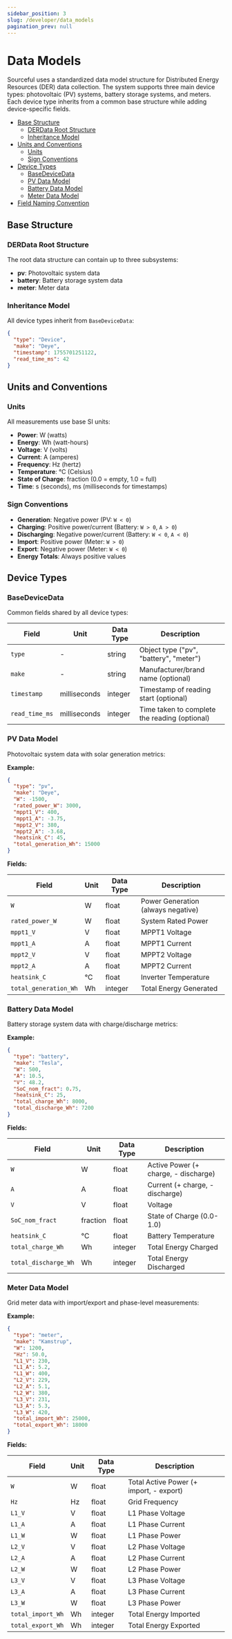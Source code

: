 ```yaml
---
sidebar_position: 3
slug: /developer/data_models
pagination_prev: null
---
```


# Data Models

Sourceful uses a standardized data model structure for Distributed Energy Resources (DER) data collection. The system supports three main device types: photovoltaic (PV) systems, battery storage systems, and meters. Each device type inherits from a common base structure while adding device-specific fields.

* [Base Structure](#base-structure)
    * [DERData Root Structure](#derdata-root-structure)
    * [Inheritance Model](#inheritance-model)
* [Units and Conventions](#units-and-conventions)
    * [Units](#units)
    * [Sign Conventions](#sign-conventions)
* [Device Types](#device-types)
    * [BaseDeviceData](#basedevicedata)
    * [PV Data Model](#pv-data-model)
    * [Battery Data Model](#battery-data-model)
    * [Meter Data Model](#meter-data-model)
* [Field Naming Convention](#field-naming-convention)

## Base Structure

### DERData Root Structure

The root data structure can contain up to three subsystems:

- **pv**: Photovoltaic system data
- **battery**: Battery storage system data  
- **meter**: Meter data

### Inheritance Model

All device types inherit from `BaseDeviceData`:

```json
{
  "type": "Device",
  "make": "Deye", 
  "timestamp": 1755701251122,
  "read_time_ms": 42
}
```

## Units and Conventions

### Units

All measurements use base SI units:

- **Power**: W (watts)
- **Energy**: Wh (watt-hours)
- **Voltage**: V (volts)
- **Current**: A (amperes)
- **Frequency**: Hz (hertz)
- **Temperature**: °C (Celsius)
- **State of Charge**: fraction (0.0 = empty, 1.0 = full)
- **Time**: s (seconds), ms (milliseconds for timestamps)

### Sign Conventions

- **Generation**: Negative power (PV: `W < 0`)
- **Charging**: Positive power/current (Battery: `W > 0`, `A > 0`)
- **Discharging**: Negative power/current (Battery: `W < 0`, `A < 0`)
- **Import**: Positive power (Meter: `W > 0`)
- **Export**: Negative power (Meter: `W < 0`)
- **Energy Totals**: Always positive values

## Device Types

### BaseDeviceData

Common fields shared by all device types:

| Field          | Unit         | Data Type | Description                                   |
| -------------- | ------------ | --------- | --------------------------------------------- |
| `type`         | -            | string    | Object type ("pv", "battery", "meter")        |
| `make`         | -            | string    | Manufacturer/brand name (optional)            |
| `timestamp`    | milliseconds | integer   | Timestamp of reading start (optional)         |
| `read_time_ms` | milliseconds | integer   | Time taken to complete the reading (optional) |

### PV Data Model

Photovoltaic system data with solar generation metrics:

**Example:**

```json
{
  "type": "pv",
  "make": "Deye",
  "W": -1500,
  "rated_power_W": 3000,
  "mppt1_V": 400,
  "mppt1_A": -3.75,
  "mppt2_V": 380,
  "mppt2_A": -3.68,
  "heatsink_C": 45,
  "total_generation_Wh": 15000
}
```

**Fields:**

| Field                 | Unit | Data Type | Description                            |
| --------------------- | ---- | --------- | -------------------------------------- |
| `W`                   | W    | float     | Power Generation (always negative) |
| `rated_power_W`       | W    | float     | System Rated Power                     |
| `mppt1_V`             | V    | float     | MPPT1 Voltage                          |
| `mppt1_A`             | A    | float     | MPPT1 Current                          |
| `mppt2_V`             | V    | float     | MPPT2 Voltage                          |
| `mppt2_A`             | A    | float     | MPPT2 Current                          |
| `heatsink_C`          | °C   | float     | Inverter Temperature                   |
| `total_generation_Wh` | Wh   | integer   | Total Energy Generated                 |

### Battery Data Model

Battery storage system data with charge/discharge metrics:

**Example:**

```json
{
  "type": "battery",
  "make": "Tesla",
  "W": 500,
  "A": 10.5,
  "V": 48.2,
  "SoC_nom_fract": 0.75,
  "heatsink_C": 25,
  "total_charge_Wh": 8000,
  "total_discharge_Wh": 7200
}
```

**Fields:**

| Field                | Unit     | Data Type | Description                          |
| -------------------- | -------- | --------- | ------------------------------------ |
| `W`                  | W        | float     | Active Power (+ charge, - discharge) |
| `A`                  | A        | float     | Current (+ charge, - discharge)      |
| `V`                  | V        | float     | Voltage                              |
| `SoC_nom_fract`      | fraction | float     | State of Charge (0.0-1.0)            |
| `heatsink_C`         | °C       | float     | Battery Temperature                  |
| `total_charge_Wh`    | Wh       | integer   | Total Energy Charged                 |
| `total_discharge_Wh` | Wh       | integer   | Total Energy Discharged              |

### Meter Data Model

Grid meter data with import/export and phase-level measurements:

**Example:**

```json
{
  "type": "meter",
  "make": "Kamstrup",
  "W": 1200,
  "Hz": 50.0,
  "L1_V": 230,
  "L1_A": 5.2,
  "L1_W": 400,
  "L2_V": 229,
  "L2_A": 5.1,
  "L2_W": 380,
  "L3_V": 231,
  "L3_A": 5.3,
  "L3_W": 420,
  "total_import_Wh": 25000,
  "total_export_Wh": 18000
}
```

**Fields:**

| Field             | Unit | Data Type | Description                             |
| ----------------- | ---- | --------- | --------------------------------------- |
| `W`               | W    | float     | Total Active Power (+ import, - export) |
| `Hz`              | Hz   | float     | Grid Frequency                          |
| `L1_V`            | V    | float     | L1 Phase Voltage                        |
| `L1_A`            | A    | float     | L1 Phase Current                        |
| `L1_W`            | W    | float     | L1 Phase Power                          |
| `L2_V`            | V    | float     | L2 Phase Voltage                        |
| `L2_A`            | A    | float     | L2 Phase Current                        |
| `L2_W`            | W    | float     | L2 Phase Power                          |
| `L3_V`            | V    | float     | L3 Phase Voltage                        |
| `L3_A`            | A    | float     | L3 Phase Current                        |
| `L3_W`            | W    | float     | L3 Phase Power                          |
| `total_import_Wh` | Wh   | integer   | Total Energy Imported                   |
| `total_export_Wh` | Wh   | integer   | Total Energy Exported                   |


